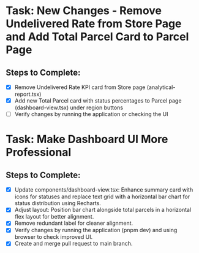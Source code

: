 # Task: New Changes - Remove Undelivered Rate from Store Page and Add Total Parcel Card to Parcel Page

## Steps to Complete:
- [x] Remove Undelivered Rate KPI card from Store page (analytical-report.tsx)
- [x] Add new Total Parcel card with status percentages to Parcel page (dashboard-view.tsx) under region buttons
- [ ] Verify changes by running the application or checking the UI

# Task: Make Dashboard UI More Professional

## Steps to Complete:
- [x] Update components/dashboard-view.tsx: Enhance summary card with icons for statuses and replace text grid with a horizontal bar chart for status distribution using Recharts.
- [x] Adjust layout: Position bar chart alongside total parcels in a horizontal flex layout for better alignment.
- [x] Remove redundant label for cleaner alignment.
- [x] Verify changes by running the application (pnpm dev) and using browser to check improved UI.
- [x] Create and merge pull request to main branch.
